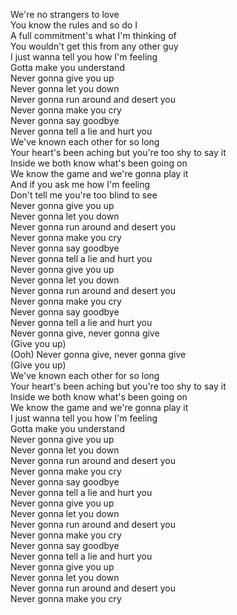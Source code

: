 We're no strangers to love <br />
You know the rules and so do I<br />
A full commitment's what I'm thinking of <br />
You wouldn't get this from any other guy<br />
I just wanna tell you how I'm feeling<br />
Gotta make you understand<br />
Never gonna give you up<br />
Never gonna let you down<br />
Never gonna run around and desert you<br />
Never gonna make you cry<br />
Never gonna say goodbye<br />
Never gonna tell a lie and hurt you<br />
We've known each other for so long<br />
Your heart's been aching but you're too shy to say it<br />
Inside we both know what's been going on<br />
We know the game and we're gonna play it<br />
And if you ask me how I'm feeling<br />
Don't tell me you're too blind to see<br />
Never gonna give you up<br />
Never gonna let you down<br />
Never gonna run around and desert you<br />
Never gonna make you cry<br />
Never gonna say goodbye<br />
Never gonna tell a lie and hurt you<br />
Never gonna give you up<br />
Never gonna let you down<br />
Never gonna run around and desert you<br />
Never gonna make you cry<br />
Never gonna say goodbye<br />
Never gonna tell a lie and hurt you<br />
Never gonna give, never gonna give<br />
(Give you up)<br />
(Ooh) Never gonna give, never gonna give<br />
(Give you up)<br />
We've known each other for so long<br />
Your heart's been aching but you're too shy to say it<br />
Inside we both know what's been going on<br />
We know the game and we're gonna play it<br />
I just wanna tell you how I'm feeling<br />
Gotta make you understand<br />
Never gonna give you up<br />
Never gonna let you down<br />
Never gonna run around and desert you<br />
Never gonna make you cry<br />
Never gonna say goodbye<br />
Never gonna tell a lie and hurt you<br />
Never gonna give you up<br />
Never gonna let you down<br />
Never gonna run around and desert you<br />
Never gonna make you cry<br />
Never gonna say goodbye<br />
Never gonna tell a lie and hurt you<br />
Never gonna give you up<br />
Never gonna let you down<br />
Never gonna run around and desert you<br />
Never gonna make you cry<br />
